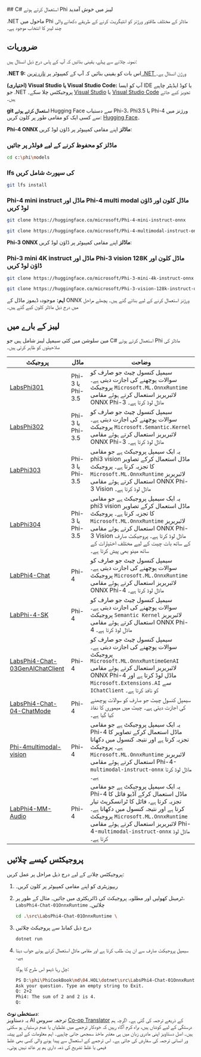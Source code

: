 <!--
CO_OP_TRANSLATOR_METADATA:
{
  "original_hash": "903c509a6d0d1ecce00b849d7f753bdd",
  "translation_date": "2025-07-17T10:31:52+00:00",
  "source_file": "md/04.HOL/dotnet/readme.md",
  "language_code": "ur"
}
-->
﻿## C# استعمال کرتے ہوئے Phi لیبز میں خوش آمدید

.NET ماحول میں Phi ماڈلز کے مختلف طاقتور ورژنز کو انٹیگریٹ کرنے کے طریقے دکھانے والی چند لیبز کا انتخاب موجود ہے۔

## ضروریات

نمونہ چلانے سے پہلے، یقینی بنائیں کہ آپ کے پاس درج ذیل انسٹال ہیں:

**.NET 9:** اس بات کو یقینی بنائیں کہ آپ کے کمپیوٹر پر [تازہ ترین .NET ورژن](https://dotnet.microsoft.com/download/dotnet?WT.mc_id=aiml-137032-kinfeylo) انسٹال ہے۔

**(اختیاری) Visual Studio یا Visual Studio Code:** آپ کو ایسا IDE یا کوڈ ایڈیٹر چاہیے جو .NET پروجیکٹس چلا سکے۔ [Visual Studio](https://visualstudio.microsoft.com?WT.mc_id=aiml-137032-kinfeylo) یا [Visual Studio Code](https://code.visualstudio.com?WT.mc_id=aiml-137032-kinfeylo) تجویز کیے جاتے ہیں۔

**git استعمال کرتے ہوئے** Hugging Face سے دستیاب Phi-3، Phi3.5 یا Phi-4 ورژنز میں سے کسی ایک کو مقامی طور پر کلون کریں: [Hugging Face](https://huggingface.co/collections/lokinfey/phi-4-family-679c6f234061a1ab60f5547c)۔

**Phi-4 ONNX ماڈلز** اپنے مقامی کمپیوٹر پر ڈاؤن لوڈ کریں:

### ماڈلز کو محفوظ کرنے کے لیے فولڈر پر جائیں

```bash
cd c:\phi\models
```

### lfs کی سپورٹ شامل کریں

```bash
git lfs install 
```

### Phi-4 mini instruct ماڈل اور Phi-4 multi modal ماڈل کلون اور ڈاؤن لوڈ کریں

```bash
git clone https://huggingface.co/microsoft/Phi-4-mini-instruct-onnx

git clone https://huggingface.co/microsoft/Phi-4-multimodal-instruct-onnx
```

**Phi-3 ONNX ماڈلز** اپنے مقامی کمپیوٹر پر ڈاؤن لوڈ کریں:

### Phi-3 mini 4K instruct ماڈل اور Phi-3 vision 128K ماڈل کلون اور ڈاؤن لوڈ کریں

```bash
git clone https://huggingface.co/microsoft/Phi-3-mini-4k-instruct-onnx

git clone https://huggingface.co/microsoft/Phi-3-vision-128k-instruct-onnx-cpu
```

**اہم:** موجودہ ڈیموز ماڈل کے ONNX ورژنز استعمال کرنے کے لیے بنائے گئے ہیں۔ پچھلے مراحل میں درج ذیل ماڈلز کلون کیے گئے ہیں۔

## لیبز کے بارے میں

مین سلوشن میں کئی سیمپل لیبز شامل ہیں جو C# استعمال کرتے ہوئے Phi ماڈلز کی صلاحیتوں کو ظاہر کرتی ہیں۔

| پروجیکٹ | ماڈل | وضاحت |
| ------------ | -----------| ----------- |
| [LabsPhi301](../../../../../md/04.HOL/dotnet/src/LabsPhi301) | Phi-3 یا Phi-3.5 | سیمپل کنسول چیٹ جو صارف کو سوالات پوچھنے کی اجازت دیتی ہے۔ پروجیکٹ `Microsoft.ML.OnnxRuntime` لائبریریز استعمال کرتے ہوئے مقامی ONNX Phi-3 ماڈل لوڈ کرتا ہے۔ |
| [LabsPhi302](../../../../../md/04.HOL/dotnet/src/LabsPhi302) | Phi-3 یا Phi-3.5 | سیمپل کنسول چیٹ جو صارف کو سوالات پوچھنے کی اجازت دیتی ہے۔ پروجیکٹ `Microsoft.Semantic.Kernel` لائبریریز استعمال کرتے ہوئے مقامی ONNX Phi-3 ماڈل لوڈ کرتا ہے۔ |
| [LabPhi303](../../../../../md/04.HOL/dotnet/src/LabsPhi303) | Phi-3 یا Phi-3.5 | یہ ایک سیمپل پروجیکٹ ہے جو مقامی phi3 vision ماڈل استعمال کرکے تصاویر کا تجزیہ کرتا ہے۔ پروجیکٹ `Microsoft.ML.OnnxRuntime` لائبریریز استعمال کرتے ہوئے مقامی ONNX Phi-3 Vision ماڈل لوڈ کرتا ہے۔ |
| [LabPhi304](../../../../../md/04.HOL/dotnet/src/LabsPhi304) | Phi-3 یا Phi-3.5 | یہ ایک سیمپل پروجیکٹ ہے جو مقامی phi3 vision ماڈل استعمال کرکے تصاویر کا تجزیہ کرتا ہے۔ پروجیکٹ `Microsoft.ML.OnnxRuntime` لائبریریز استعمال کرتے ہوئے مقامی ONNX Phi-3 Vision ماڈل لوڈ کرتا ہے۔ پروجیکٹ صارف کے ساتھ بات چیت کے لیے مختلف اختیارات کے ساتھ مینو بھی پیش کرتا ہے۔ | 
| [LabPhi4-Chat](../../../../../md/04.HOL/dotnet/src/LabsPhi4-Chat-01OnnxRuntime) | Phi-4 | سیمپل کنسول چیٹ جو صارف کو سوالات پوچھنے کی اجازت دیتی ہے۔ پروجیکٹ `Microsoft.ML.OnnxRuntime` لائبریریز استعمال کرتے ہوئے مقامی ONNX Phi-4 ماڈل لوڈ کرتا ہے۔ |
| [LabPhi-4-SK](../../../../../md/04.HOL/dotnet/src/LabsPhi4-Chat-02SK) | Phi-4 | سیمپل کنسول چیٹ جو صارف کو سوالات پوچھنے کی اجازت دیتی ہے۔ پروجیکٹ `Semantic Kernel` لائبریریز استعمال کرتے ہوئے مقامی ONNX Phi-4 ماڈل لوڈ کرتا ہے۔ |
| [LabsPhi4-Chat-03GenAIChatClient](../../../../../md/04.HOL/dotnet/src/LabsPhi4-Chat-03GenAIChatClient) | Phi-4 | سیمپل کنسول چیٹ جو صارف کو سوالات پوچھنے کی اجازت دیتی ہے۔ پروجیکٹ `Microsoft.ML.OnnxRuntimeGenAI` لائبریریز استعمال کرتے ہوئے مقامی ONNX Phi-4 ماڈل لوڈ کرتا ہے اور `Microsoft.Extensions.AI` سے `IChatClient` کو نافذ کرتا ہے۔ |
| [LabsPhi4-Chat-04-ChatMode](../../../../../md/04.HOL/dotnet/src/LabsPhi4-Chat-04-ChatMode) | Phi-4 | سیمپل کنسول چیٹ جو صارف کو سوالات پوچھنے کی اجازت دیتی ہے۔ چیٹ میں میموری کا نفاذ کیا گیا ہے۔ |
| [Phi-4multimodal-vision](../../../../../md/04.HOL/dotnet/src/LabsPhi4-MultiModal-01Images) | Phi-4 | یہ ایک سیمپل پروجیکٹ ہے جو مقامی Phi-4 ماڈل استعمال کرکے تصاویر کا تجزیہ کرتا ہے اور نتیجہ کنسول میں دکھاتا ہے۔ پروجیکٹ `Microsoft.ML.OnnxRuntime` لائبریریز استعمال کرتے ہوئے مقامی Phi-4-`multimodal-instruct-onnx` ماڈل لوڈ کرتا ہے۔ |
| [LabPhi4-MM-Audio](../../../../../md/04.HOL/dotnet/src/LabsPhi4-MultiModal-02Audio) | Phi-4 | یہ ایک سیمپل پروجیکٹ ہے جو مقامی Phi-4 ماڈل استعمال کرکے آڈیو فائل کا تجزیہ کرتا ہے، فائل کا ٹرانسکرپٹ تیار کرتا ہے اور نتیجہ کنسول میں دکھاتا ہے۔ پروجیکٹ `Microsoft.ML.OnnxRuntime` لائبریریز استعمال کرتے ہوئے مقامی Phi-4-`multimodal-instruct-onnx` ماڈل لوڈ کرتا ہے۔ |

## پروجیکٹس کیسے چلائیں

پروجیکٹس چلانے کے لیے درج ذیل مراحل پر عمل کریں:

1. ریپوزیٹری کو اپنے مقامی کمپیوٹر پر کلون کریں۔

1. ٹرمینل کھولیں اور مطلوبہ پروجیکٹ کی ڈائریکٹری میں جائیں۔ مثال کے طور پر، `LabsPhi4-Chat-01OnnxRuntime` چلائیں۔

    ```bash
    cd .\src\LabsPhi4-Chat-01OnnxRuntime \
    ```

1. درج ذیل کمانڈ سے پروجیکٹ چلائیں

    ```bash
    dotnet run
    ```

1. سیمپل پروجیکٹ صارف سے ان پٹ طلب کرتا ہے اور مقامی ماڈل استعمال کرتے ہوئے جواب دیتا ہے۔

   چل رہا ڈیمو اس طرح کا ہوگا:

   ```bash
   PS D:\phi\PhiCookBook\md\04.HOL\dotnet\src\LabsPhi4-Chat-01OnnxRuntime> dotnet run
   Ask your question. Type an empty string to Exit.
   Q: 2+2
   Phi4: The sum of 2 and 2 is 4.
   Q:
   ```

**دستخطی نوٹ**:  
یہ دستاویز AI ترجمہ سروس [Co-op Translator](https://github.com/Azure/co-op-translator) کے ذریعے ترجمہ کی گئی ہے۔ اگرچہ ہم درستگی کے لیے کوشاں ہیں، براہ کرم آگاہ رہیں کہ خودکار ترجمے میں غلطیاں یا عدم درستیاں ہو سکتی ہیں۔ اصل دستاویز اپنی مادری زبان میں ہی معتبر ماخذ سمجھی جانی چاہیے۔ اہم معلومات کے لیے پیشہ ور انسانی ترجمہ کی سفارش کی جاتی ہے۔ اس ترجمے کے استعمال سے پیدا ہونے والی کسی بھی غلط فہمی یا غلط تشریح کی ذمہ داری ہم پر عائد نہیں ہوتی۔